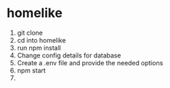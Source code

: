 # homelike
1. git clone
2. cd into homelike
3. run npm install
4. Change config details for database
5. Create a .env file and provide the needed options
6. npm start
7. 